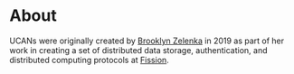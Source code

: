 <script lang="ts">
  import OutlineHelper from '$components/OutlineHelper.svelte'
  import { OutboundLink } from 'carbon-components-svelte'
</script>

<OutlineHelper />

<div class="markdown-generated">

# About

UCANs were originally created by [Brooklyn Zelenka](https://octodon.social/@expede) in 2019 as part of her work in creating a set of distributed data storage, authentication, and distributed computing protocols at [Fission](https://fission.codes).

</div>

<style>
</style>
